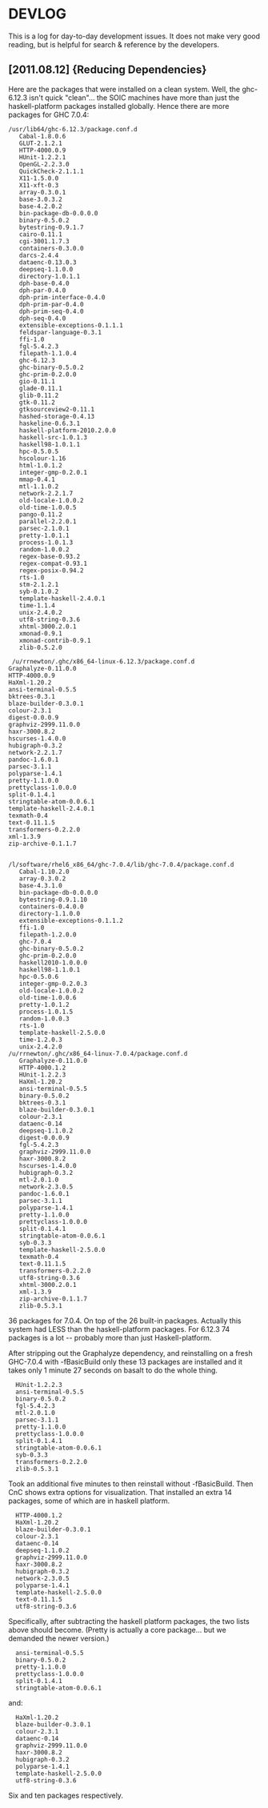 
DEVLOG
====================================================================================================

This is a log for day-to-day development issues.  It does not make
very good reading, but is helpful for search & reference by the
developers.


[2011.08.12] {Reducing Dependencies}
------------------------------------

Here are the packages that were installed on a clean system.  Well,
the ghc-6.12.3 isn't quick "clean"... the SOIC machines have more than
just the haskell-platform packages installed globally.  Hence there
are more packages for GHC 7.0.4:

    /usr/lib64/ghc-6.12.3/package.conf.d
       Cabal-1.8.0.6
       GLUT-2.1.2.1
       HTTP-4000.0.9
       HUnit-1.2.2.1
       OpenGL-2.2.3.0
       QuickCheck-2.1.1.1
       X11-1.5.0.0
       X11-xft-0.3
       array-0.3.0.1
       base-3.0.3.2
       base-4.2.0.2
       bin-package-db-0.0.0.0
       binary-0.5.0.2
       bytestring-0.9.1.7
       cairo-0.11.1
       cgi-3001.1.7.3
       containers-0.3.0.0
       darcs-2.4.4
       dataenc-0.13.0.3
       deepseq-1.1.0.0
       directory-1.0.1.1
       dph-base-0.4.0
       dph-par-0.4.0
       dph-prim-interface-0.4.0
       dph-prim-par-0.4.0
       dph-prim-seq-0.4.0
       dph-seq-0.4.0
       extensible-exceptions-0.1.1.1
       feldspar-language-0.3.1
       ffi-1.0
       fgl-5.4.2.3
       filepath-1.1.0.4
       ghc-6.12.3
       ghc-binary-0.5.0.2
       ghc-prim-0.2.0.0
       gio-0.11.1
       glade-0.11.1
       glib-0.11.2
       gtk-0.11.2
       gtksourceview2-0.11.1
       hashed-storage-0.4.13
       haskeline-0.6.3.1
       haskell-platform-2010.2.0.0
       haskell-src-1.0.1.3
       haskell98-1.0.1.1
       hpc-0.5.0.5
       hscolour-1.16
       html-1.0.1.2
       integer-gmp-0.2.0.1
       mmap-0.4.1
       mtl-1.1.0.2
       network-2.2.1.7
       old-locale-1.0.0.2
       old-time-1.0.0.5
       pango-0.11.2
       parallel-2.2.0.1
       parsec-2.1.0.1
       pretty-1.0.1.1
       process-1.0.1.3
       random-1.0.0.2
       regex-base-0.93.2
       regex-compat-0.93.1
       regex-posix-0.94.2
       rts-1.0
       stm-2.1.2.1
       syb-0.1.0.2
       template-haskell-2.4.0.1
       time-1.1.4
       unix-2.4.0.2
       utf8-string-0.3.6
       xhtml-3000.2.0.1
       xmonad-0.9.1
       xmonad-contrib-0.9.1
       zlib-0.5.2.0

     /u/rrnewton/.ghc/x86_64-linux-6.12.3/package.conf.d
	Graphalyze-0.11.0.0
	HTTP-4000.0.9
	HaXml-1.20.2
	ansi-terminal-0.5.5
	bktrees-0.3.1
	blaze-builder-0.3.0.1
	colour-2.3.1
	digest-0.0.0.9
	graphviz-2999.11.0.0
	haxr-3000.8.2
	hscurses-1.4.0.0
	hubigraph-0.3.2
	network-2.2.1.7
	pandoc-1.6.0.1
	parsec-3.1.1
	polyparse-1.4.1
	pretty-1.1.0.0
	prettyclass-1.0.0.0
	split-0.1.4.1
	stringtable-atom-0.0.6.1
	template-haskell-2.4.0.1
	texmath-0.4
	text-0.11.1.5
	transformers-0.2.2.0
	xml-1.3.9
	zip-archive-0.1.1.7


    /l/software/rhel6_x86_64/ghc-7.0.4/lib/ghc-7.0.4/package.conf.d
       Cabal-1.10.2.0
       array-0.3.0.2
       base-4.3.1.0
       bin-package-db-0.0.0.0
       bytestring-0.9.1.10
       containers-0.4.0.0
       directory-1.1.0.0
       extensible-exceptions-0.1.1.2
       ffi-1.0
       filepath-1.2.0.0
       ghc-7.0.4
       ghc-binary-0.5.0.2
       ghc-prim-0.2.0.0
       haskell2010-1.0.0.0
       haskell98-1.1.0.1
       hpc-0.5.0.6
       integer-gmp-0.2.0.3
       old-locale-1.0.0.2
       old-time-1.0.0.6
       pretty-1.0.1.2
       process-1.0.1.5
       random-1.0.0.3
       rts-1.0
       template-haskell-2.5.0.0
       time-1.2.0.3
       unix-2.4.2.0
    /u/rrnewton/.ghc/x86_64-linux-7.0.4/package.conf.d
       Graphalyze-0.11.0.0
       HTTP-4000.1.2
       HUnit-1.2.2.3
       HaXml-1.20.2
       ansi-terminal-0.5.5
       binary-0.5.0.2
       bktrees-0.3.1
       blaze-builder-0.3.0.1
       colour-2.3.1
       dataenc-0.14
       deepseq-1.1.0.2
       digest-0.0.0.9
       fgl-5.4.2.3
       graphviz-2999.11.0.0
       haxr-3000.8.2
       hscurses-1.4.0.0
       hubigraph-0.3.2
       mtl-2.0.1.0
       network-2.3.0.5
       pandoc-1.6.0.1
       parsec-3.1.1
       polyparse-1.4.1
       pretty-1.1.0.0
       prettyclass-1.0.0.0
       split-0.1.4.1
       stringtable-atom-0.0.6.1
       syb-0.3.3
       template-haskell-2.5.0.0
       texmath-0.4
       text-0.11.1.5
       transformers-0.2.2.0
       utf8-string-0.3.6
       xhtml-3000.2.0.1
       xml-1.3.9
       zip-archive-0.1.1.7
       zlib-0.5.3.1

36 packages for 7.0.4.  On top of the 26 built-in packages.  Actually
this system had LESS than the haskell-platform packages.  For 6.12.3
74 packages is a lot -- probably more than just Haskell-platform.

After stripping out the Graphalyze dependency, and reinstalling on a
fresh GHC-7.0.4 with -fBasicBuild only these 13 packages are installed
and it takes only 1 minute 27 seconds on basalt to do the whole thing.

      HUnit-1.2.2.3
      ansi-terminal-0.5.5
      binary-0.5.0.2
      fgl-5.4.2.3
      mtl-2.0.1.0
      parsec-3.1.1
      pretty-1.1.0.0
      prettyclass-1.0.0.0
      split-0.1.4.1
      stringtable-atom-0.0.6.1
      syb-0.3.3
      transformers-0.2.2.0
      zlib-0.5.3.1

Took an additional five minutes to then reinstall without
-fBasicBuild.  Then CnC shows extra options for visualization.
That installed an extra 14 packages, some of which are in haskell platform.

      HTTP-4000.1.2
      HaXml-1.20.2
      blaze-builder-0.3.0.1
      colour-2.3.1
      dataenc-0.14
      deepseq-1.1.0.2
      graphviz-2999.11.0.0
      haxr-3000.8.2
      hubigraph-0.3.2
      network-2.3.0.5
      polyparse-1.4.1
      template-haskell-2.5.0.0
      text-0.11.1.5
      utf8-string-0.3.6


Specifically, after subtracting the haskell platform packages, the two
lists above should become. (Pretty is actually a core package... but
we demanded the newer version.)

      ansi-terminal-0.5.5
      binary-0.5.0.2
      pretty-1.1.0.0
      prettyclass-1.0.0.0
      split-0.1.4.1
      stringtable-atom-0.0.6.1

and:

      HaXml-1.20.2
      blaze-builder-0.3.0.1
      colour-2.3.1
      dataenc-0.14
      graphviz-2999.11.0.0
      haxr-3000.8.2
      hubigraph-0.3.2
      polyparse-1.4.1
      template-haskell-2.5.0.0
      utf8-string-0.3.6

Six and ten packages respectively.

